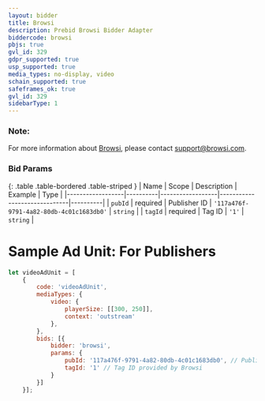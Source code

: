 ```yaml
---
layout: bidder
title: Browsi
description: Prebid Browsi Bidder Adapter
biddercode: browsi
pbjs: true
gvl_id: 329
gdpr_supported: true
usp_supported: true
media_types: no-display, video
schain_supported: true
safeframes_ok: true
gvl_id: 329
sidebarType: 1
---
```


### Note:
For more information about [Browsi](https://www.browsi.com), please contact [support@browsi.com](support@browsi.com).

### Bid Params

{: .table .table-bordered .table-striped }
| Name             | Scope    | Description      | Example                      | Type     |
|------------------|----------|------------------|------------------------------|----------|
| `pubId` | required | Publisher ID  | `'117a476f-9791-4a82-80db-4c01c1683db0'` | `string` |
| `tagId`   | required | Tag ID       | `'1'` | `string` |

# Sample Ad Unit: For Publishers
```javascript
let videoAdUnit = [
    {
        code: 'videoAdUnit',
        mediaTypes: {
            video: {
                playerSize: [[300, 250]],
                context: 'outstream'
            },
        },
        bids: [{
            bidder: 'browsi',
            params: {
                pubId: '117a476f-9791-4a82-80db-4c01c1683db0', // Publisher ID provided by Browsi
                tagId: '1' // Tag ID provided by Browsi
            }
        }]
    }];
```
